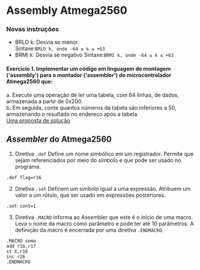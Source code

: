 # Assembly Atmega2560

### Novas instruções
- BRLO k: Desvia se menor  
Sintaxe:`BRLO k, onde -64 ≤ k ≤ +63`
- BRMI k: Desvia se negativo
Sintaxe:`BRMI k, onde -64 ≤ k ≤ +63`

#### Exercicio 1. Implementar um código em linguagem de montagem ('assembly') para o montador ('assembler') do microcontrolador Atmega2560 que:

a. Execute uma operação de ler uma tabela, com 64 linhas, de dados, armazenada a partir de 0x200.  
b. Em seguida, conte quantos números da tabela são inferiores a 50, armazenando o resultado no endereço após a tabela.  
[Uma proposta de solução](https://github.com/claytonjasilva/claytonjasilva.github.io/blob/main/arq_aulas/assembly8.asm)   

## *Assembler* do Atmega2560
1. Diretiva `.def`
Define um nome simbólico em um registrador. Permite que sejam referenciados por meio do símbolo e que pode ser usado no programa.   
```
.def flag=r16
```
2. Diretiva `.set`
Definem um símbolo igual a uma expressão. Atribuem um valor a um rótulo, que ser usado em expressões posteriores.   
```
.set cont=1
```
3. Diretiva `.MACRO`
informa ao Assembler que este é o início de uma macro.
Leva o nome da macro como parâmetro e pode ter até 10 parâmetros.
A definição da macro é encerrada por uma diretiva `.ENDMACRO`.
```
.MACRO soma
add r16,r17
st X,r16
inc r26
.ENDMACRO
